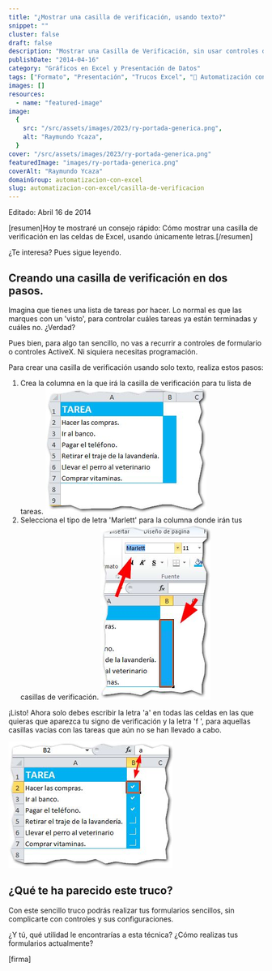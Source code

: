 ```yaml
---
title: "¿Mostrar una casilla de verificación, usando texto?"
snippet: ""
cluster: false
draft: false
description: "Mostrar una Casilla de Verificación, sin usar controles de formulario, puede ser una gran ayuda si tienes planeado hacer un listado muy sencillo."
publishDate: "2014-04-16"
category: "Gráficos en Excel y Presentación de Datos"
tags: ["Formato", "Presentación", "Trucos Excel", "🤖 Automatización con Excel"]
images: []
resources:
  - name: "featured-image"
image:
  {
    src: "/src/assets/images/2023/ry-portada-generica.png",
    alt: "Raymundo Ycaza",
  }
cover: "/src/assets/images/2023/ry-portada-generica.png"
featuredImage: "images/ry-portada-generica.png"
coverAlt: "Raymundo Ycaza"
domainGroup: automatizacion-con-excel
slug: automatizacion-con-excel/casilla-de-verificacion
---
```


Editado: Abril 16 de 2014

\[resumen\]Hoy te mostraré un consejo rápido: Cómo mostrar una casilla de verificación en las celdas de Excel, usando únicamente letras.\[/resumen\]

¿Te interesa? Pues sigue leyendo.

## Creando una casilla de verificación en dos pasos.

Imagina que tienes una lista de tareas por hacer. Lo normal es que las marques con un 'visto', para controlar cuáles tareas ya están terminadas y cuáles no. ¿Verdad?

Pues bien, para algo tan sencillo, no vas a recurrir a controles de formulario o controles ActiveX. Ni siquiera necesitas programación.

Para crear una casilla de verificación usando solo texto, realiza estos pasos:

1. Crea la columna en la que irá la casilla de verificación para tu lista de tareas. [![Casilla de Verificación](/src/assets/images/2023/casilla-de-verificacion-0011.jpg)](http://raymundoycaza.com/wp-content/uploads/casilla-de-verificacion-0011.jpg)
2. Selecciona el tipo de letra 'Marlett' para la columna donde irán tus casillas de verificación. [![Casilla de Verificación](/src/assets/images/2023/casilla-de-verificacion-0021.jpg)](http://raymundoycaza.com/wp-content/uploads/casilla-de-verificacion-0021.jpg)

¡Listo! Ahora solo debes escribir la letra 'a' en todas las celdas en las que quieras que aparezca tu signo de verificación y la letra 'f ', para aquellas casillas vacías con las tareas que aún no se han llevado a cabo.

[![Casilla de Verificación](/src/assets/images/2023/casilla-de-verificacion-0031.jpg)](http://raymundoycaza.com/wp-content/uploads/casilla-de-verificacion-0031.jpg)

## ¿Qué te ha parecido este truco?

Con este sencillo truco podrás realizar tus formularios sencillos, sin complicarte con controles y sus configuraciones.

¿Y tú, qué utilidad le encontrarías a esta técnica? ¿Cómo realizas tus formularios actualmente?

\[firma\]
